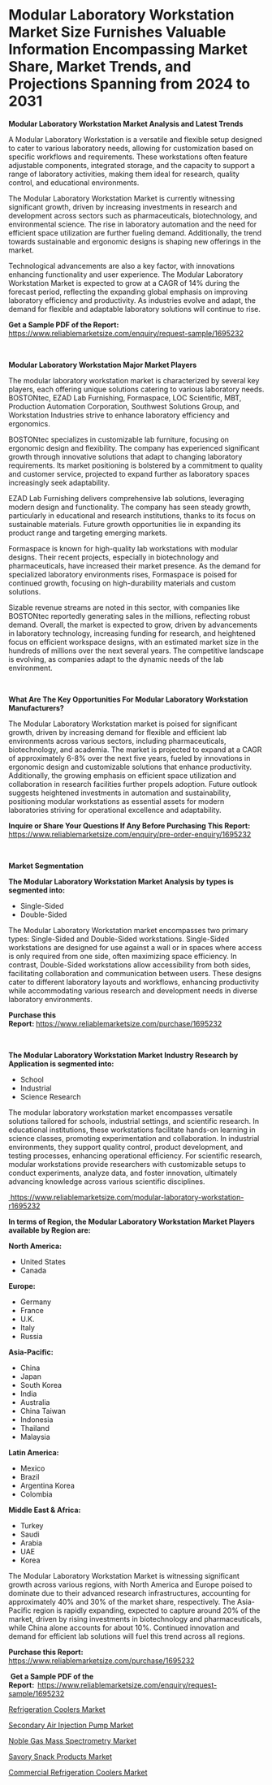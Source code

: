 <p><h1>Modular Laboratory Workstation Market Size Furnishes Valuable Information Encompassing Market Share, Market Trends, and Projections Spanning from 2024 to 2031</h1></p><p><strong>Modular Laboratory Workstation Market Analysis and Latest Trends</strong></p>
<p><p>A Modular Laboratory Workstation is a versatile and flexible setup designed to cater to various laboratory needs, allowing for customization based on specific workflows and requirements. These workstations often feature adjustable components, integrated storage, and the capacity to support a range of laboratory activities, making them ideal for research, quality control, and educational environments.</p><p>The Modular Laboratory Workstation Market is currently witnessing significant growth, driven by increasing investments in research and development across sectors such as pharmaceuticals, biotechnology, and environmental science. The rise in laboratory automation and the need for efficient space utilization are further fueling demand. Additionally, the trend towards sustainable and ergonomic designs is shaping new offerings in the market.</p><p>Technological advancements are also a key factor, with innovations enhancing functionality and user experience. The Modular Laboratory Workstation Market is expected to grow at a CAGR of 14% during the forecast period, reflecting the expanding global emphasis on improving laboratory efficiency and productivity. As industries evolve and adapt, the demand for flexible and adaptable laboratory solutions will continue to rise.</p></p>
<p><strong>Get a Sample PDF of the Report:&nbsp;</strong> <a href="https://www.reliablemarketsize.com/enquiry/request-sample/1695232?utm_campaign=1838&utm_medium=2&utm_source=Github&utm_content=ia&utm_term=17122024&utm_id=modular-laboratory-workstation">https://www.reliablemarketsize.com/enquiry/request-sample/1695232</a></p>
<p>&nbsp;</p>
<p><strong>Modular Laboratory Workstation Major Market Players</strong></p>
<p><p>The modular laboratory workstation market is characterized by several key players, each offering unique solutions catering to various laboratory needs. BOSTONtec, EZAD Lab Furnishing, Formaspace, LOC Scientific, MBT, Production Automation Corporation, Southwest Solutions Group, and Workstation Industries strive to enhance laboratory efficiency and ergonomics.</p><p>BOSTONtec specializes in customizable lab furniture, focusing on ergonomic design and flexibility. The company has experienced significant growth through innovative solutions that adapt to changing laboratory requirements. Its market positioning is bolstered by a commitment to quality and customer service, projected to expand further as laboratory spaces increasingly seek adaptability.</p><p>EZAD Lab Furnishing delivers comprehensive lab solutions, leveraging modern design and functionality. The company has seen steady growth, particularly in educational and research institutions, thanks to its focus on sustainable materials. Future growth opportunities lie in expanding its product range and targeting emerging markets.</p><p>Formaspace is known for high-quality lab workstations with modular designs. Their recent projects, especially in biotechnology and pharmaceuticals, have increased their market presence. As the demand for specialized laboratory environments rises, Formaspace is poised for continued growth, focusing on high-durability materials and custom solutions.</p><p>Sizable revenue streams are noted in this sector, with companies like BOSTONtec reportedly generating sales in the millions, reflecting robust demand. Overall, the market is expected to grow, driven by advancements in laboratory technology, increasing funding for research, and heightened focus on efficient workspace designs, with an estimated market size in the hundreds of millions over the next several years. The competitive landscape is evolving, as companies adapt to the dynamic needs of the lab environment.</p></p>
<p>&nbsp;</p>
<p><strong>What Are The Key Opportunities For Modular Laboratory Workstation Manufacturers?</strong></p>
<p><p>The Modular Laboratory Workstation market is poised for significant growth, driven by increasing demand for flexible and efficient lab environments across various sectors, including pharmaceuticals, biotechnology, and academia. The market is projected to expand at a CAGR of approximately 6-8% over the next five years, fueled by innovations in ergonomic design and customizable solutions that enhance productivity. Additionally, the growing emphasis on efficient space utilization and collaboration in research facilities further propels adoption. Future outlook suggests heightened investments in automation and sustainability, positioning modular workstations as essential assets for modern laboratories striving for operational excellence and adaptability.</p></p>
<p><strong>Inquire or Share Your Questions If Any Before Purchasing This Report:</strong> <a href="https://www.reliablemarketsize.com/enquiry/pre-order-enquiry/1695232?utm_campaign=1838&utm_medium=2&utm_source=Github&utm_content=ia&utm_term=17122024&utm_id=modular-laboratory-workstation">https://www.reliablemarketsize.com/enquiry/pre-order-enquiry/1695232</a></p>
<p>&nbsp;</p>
<p><strong>Market Segmentation</strong></p>
<p><strong>The Modular Laboratory Workstation Market Analysis by types is segmented into:</strong></p>
<p><ul><li>Single-Sided</li><li>Double-Sided</li></ul></p>
<p><p>The Modular Laboratory Workstation market encompasses two primary types: Single-Sided and Double-Sided workstations. Single-Sided workstations are designed for use against a wall or in spaces where access is only required from one side, often maximizing space efficiency. In contrast, Double-Sided workstations allow accessibility from both sides, facilitating collaboration and communication between users. These designs cater to different laboratory layouts and workflows, enhancing productivity while accommodating various research and development needs in diverse laboratory environments.</p></p>
<p><strong>Purchase this Report:&nbsp;</strong><a href="https://www.reliablemarketsize.com/purchase/1695232?utm_campaign=1838&utm_medium=2&utm_source=Github&utm_content=ia&utm_term=17122024&utm_id=modular-laboratory-workstation">https://www.reliablemarketsize.com/purchase/1695232</a></p>
<p>&nbsp;</p>
<p><strong>The Modular Laboratory Workstation Market Industry Research by Application is segmented into:</strong></p>
<p><ul><li>School</li><li>Industrial</li><li>Science Research</li></ul></p>
<p><p>The modular laboratory workstation market encompasses versatile solutions tailored for schools, industrial settings, and scientific research. In educational institutions, these workstations facilitate hands-on learning in science classes, promoting experimentation and collaboration. In industrial environments, they support quality control, product development, and testing processes, enhancing operational efficiency. For scientific research, modular workstations provide researchers with customizable setups to conduct experiments, analyze data, and foster innovation, ultimately advancing knowledge across various scientific disciplines.</p></p>
<p><a href="https://www.reliablemarketsize.com/modular-laboratory-workstation-r1695232?utm_campaign=1838&utm_medium=2&utm_source=Github&utm_content=ia&utm_term=17122024&utm_id=modular-laboratory-workstation">&nbsp;https://www.reliablemarketsize.com/modular-laboratory-workstation-r1695232</a></p>
<p><strong>In terms of Region, the Modular Laboratory Workstation Market Players available by Region are:</strong></p>
<p>
    <p> <strong> North America: </strong>
        <ul>
            <li>United States</li>
            <li>Canada</li>
        </ul>
        </p> 
    <p> <strong> Europe: </strong>
        <ul>
            <li>Germany</li>
            <li>France</li>
            <li>U.K.</li>
            <li>Italy</li>
            <li>Russia</li>
        </ul>
        </p> 
    <p> <strong> Asia-Pacific: </strong>
        <ul>
            <li>China</li>
            <li>Japan</li>
            <li>South Korea</li>
            <li>India</li>
            <li>Australia</li>
            <li>China Taiwan</li>
            <li>Indonesia</li>
            <li>Thailand</li>
            <li>Malaysia</li>
        </ul>
        </p> 
    <p> <strong> Latin America: </strong>
        <ul>
            <li>Mexico</li>
            <li>Brazil</li>
            <li>Argentina Korea</li>
            <li>Colombia</li>
        </ul>
        </p> 
    <p> <strong> Middle East & Africa: </strong>
        <ul>
            <li>Turkey</li>
            <li>Saudi</li>
            <li>Arabia</li>
            <li>UAE</li>
            <li>Korea</li>
        </ul>
    </p>
    </p>
<p><p>The Modular Laboratory Workstation Market is witnessing significant growth across various regions, with North America and Europe poised to dominate due to their advanced research infrastructures, accounting for approximately 40% and 30% of the market share, respectively. The Asia-Pacific region is rapidly expanding, expected to capture around 20% of the market, driven by rising investments in biotechnology and pharmaceuticals, while China alone accounts for about 10%. Continued innovation and demand for efficient lab solutions will fuel this trend across all regions.</p></p>
<p><strong>Purchase this Report: </strong><a href="https://www.reliablemarketsize.com/purchase/1695232?utm_campaign=1838&utm_medium=2&utm_source=Github&utm_content=ia&utm_term=17122024&utm_id=modular-laboratory-workstation">https://www.reliablemarketsize.com/purchase/1695232</a></p>
<p>&nbsp;<strong>Get a Sample PDF of the Report:&nbsp;&nbsp;</strong><a href="https://www.reliablemarketsize.com/enquiry/request-sample/1695232?utm_campaign=1838&utm_medium=2&utm_source=Github&utm_content=ia&utm_term=17122024&utm_id=modular-laboratory-workstation">https://www.reliablemarketsize.com/enquiry/request-sample/1695232</a></p>
<p><strong></strong></p>
<p><p><a href="https://www.linkedin.com/pulse/refrigeration-coolers-market-size-growing-cagr-103-detailed-jbtff?utm_campaign=1838&utm_medium=2&utm_source=Github&utm_content=ia&utm_term=17122024&utm_id=modular-laboratory-workstation">Refrigeration Coolers Market</a></p><p><a href="https://www.linkedin.com/pulse/in-depth-secondary-air-injection-pump-market-study-2024-2031-x4yuf?utm_campaign=1838&utm_medium=2&utm_source=Github&utm_content=ia&utm_term=17122024&utm_id=modular-laboratory-workstation">Secondary Air Injection Pump Market</a></p><p><a href="https://www.linkedin.com/pulse/noble-gas-mass-spectrometry-market-analysis-qualitative-quantitative-4wjne?utm_campaign=1838&utm_medium=2&utm_source=Github&utm_content=ia&utm_term=17122024&utm_id=modular-laboratory-workstation">Noble Gas Mass Spectrometry Market</a></p><p><a href="https://www.linkedin.com/pulse/savory-snack-products-market-spectrum-usage-patterns-sector-zkkxc?utm_campaign=1838&utm_medium=2&utm_source=Github&utm_content=ia&utm_term=17122024&utm_id=modular-laboratory-workstation">Savory Snack Products Market</a></p><p><a href="https://www.linkedin.com/pulse/commercial-refrigeration-coolers-market-expected-see-strong-yq7tf?utm_campaign=1838&utm_medium=2&utm_source=Github&utm_content=ia&utm_term=17122024&utm_id=modular-laboratory-workstation">Commercial Refrigeration Coolers Market</a></p></p>
